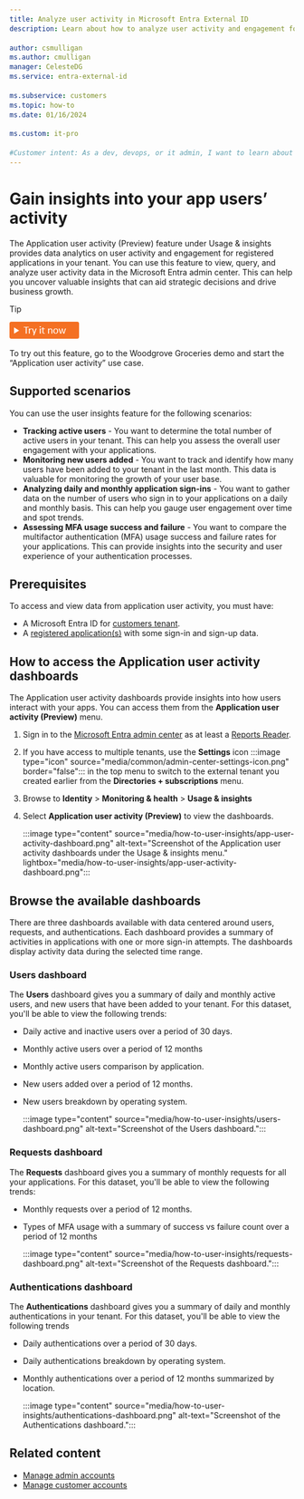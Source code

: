 ```yaml
---
title: Analyze user activity in Microsoft Entra External ID
description: Learn about how to analyze user activity and engagement for your registered application in the external tenant.
 
author: csmulligan
ms.author: cmulligan
manager: CelesteDG
ms.service: entra-external-id
 
ms.subservice: customers
ms.topic: how-to
ms.date: 01/16/2024

ms.custom: it-pro

#Customer intent: As a dev, devops, or it admin, I want to learn about data analytics into user activity and engagement for  registered applications.
---
```

# Gain insights into your app users’ activity

The Application user activity (Preview) feature under Usage & insights provides data analytics on user activity and engagement for registered applications in your tenant. You can use this feature to view, query, and analyze user activity data in the Microsoft Entra admin center. This can help you uncover valuable insights that can aid strategic decisions and drive business growth.

> [!TIP]
> [![Try it now](./media/common/try-it-now.png)](https://woodgrovedemo.com/#usecase=UserInsights)
> 
> To try out this feature, go to the Woodgrove Groceries demo and start the “Application user activity” use case.

## Supported scenarios

You can use the user insights feature for the following scenarios:
- **Tracking active users** - You want to determine the total number of active users in your tenant. This can help you assess the overall user engagement with your applications.
- **Monitoring new users added** - You want to track and identify how many users have been added to your tenant in the last month. This data is valuable for monitoring the growth of your user base.
- **Analyzing daily and monthly application sign-ins** - You want to gather data on the number of users who sign in to your applications on a daily and monthly basis. This can help you gauge user engagement over time and spot trends.
- **Assessing MFA usage success and failure** - You want to compare the multifactor authentication (MFA) usage success and failure rates for your applications. This can provide insights into the security and user experience of your authentication processes.


## Prerequisites

To access and view data from application user activity, you must have:
- A Microsoft Entra ID for [customers tenant](quickstart-tenant-setup.md).
- A [registered application(s)](how-to-register-ciam-app.md) with some sign-in and sign-up data.

<!-- Link here later how to access the application user activity reports in two ways. -->

## How to access the Application user activity dashboards

The Application user activity dashboards provide insights into how users interact with your apps. You can access them from the **Application user activity (Preview)** menu.

1. Sign in to the [Microsoft Entra admin center](https://entra.microsoft.com) as at least a [Reports Reader](/entra/identity/role-based-access-control/permissions-reference#reports-reader).
1. If you have access to multiple tenants, use the **Settings** icon :::image type="icon" source="media/common/admin-center-settings-icon.png" border="false"::: in the top menu to switch to the external tenant you created earlier from the **Directories + subscriptions** menu.
1. Browse to **Identity** > **Monitoring & health** > **Usage & insights**
1. Select **Application user activity (Preview)** to view the dashboards.

    :::image type="content" source="media/how-to-user-insights/app-user-activity-dashboard.png" alt-text="Screenshot of the Application user activity dashboards under the Usage & insights menu." lightbox="media/how-to-user-insights/app-user-activity-dashboard.png":::

## Browse the available dashboards

There are three dashboards available with data centered around users, requests, and authentications. Each dashboard provides a summary of activities in applications with one or more sign-in attempts. The dashboards display activity data during the selected time range.

### Users dashboard

The **Users** dashboard gives you a summary of daily and monthly active users, and new users that have been added to your tenant. For this dataset, you'll be able to view the following trends:

- Daily active and inactive users over a period of 30 days.
- Monthly active users over a period of 12 months 
- Monthly active users comparison by application.
- New users added over a period of 12 months.
- New users breakdown by operating system.

    :::image type="content" source="media/how-to-user-insights/users-dashboard.png" alt-text="Screenshot of the Users dashboard.":::

### Requests dashboard

The **Requests** dashboard gives you a summary of monthly requests for all your applications. For this dataset, you'll be able to view the following trends:

- Monthly requests over a period of 12 months.
- Types of MFA usage with a summary of success vs failure count over a period of 12 months

    :::image type="content" source="media/how-to-user-insights/requests-dashboard.png" alt-text="Screenshot of the Requests dashboard.":::

### Authentications dashboard

The **Authentications** dashboard gives you a summary of daily and monthly authentications in your tenant. For this dataset, you'll be able to view the following trends

- Daily authentications over a period of 30 days.
- Daily authentications breakdown by operating system.
- Monthly authentications over a period of 12 months summarized by location.

    :::image type="content" source="media/how-to-user-insights/authentications-dashboard.png" alt-text="Screenshot of the Authentications dashboard.":::

## Related content

* [Manage admin accounts](how-to-manage-admin-accounts.md)
* [Manage customer accounts](how-to-manage-customer-accounts.md)
